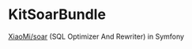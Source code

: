 # KitSoarBundle
[XiaoMi/soar](https://github.com/XiaoMi/soar) (SQL Optimizer And Rewriter) in Symfony
